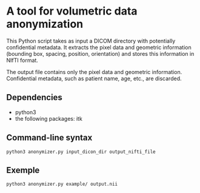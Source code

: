 # A tool for volumetric data anonymization

This Python script takes as input a DICOM directory with potentially confidential metadata. It extracts the pixel data and geometric information (bounding box, spacing, position, orientation) and stores this information in NIfTI format.

The output file contains only the pixel data and geometric information. Confidential metadata, such as patient name, age, etc., are discarded.

## Dependencies

* python3
* the following packages: itk

## Command-line syntax

```
python3 anonymizer.py input_dicon_dir output_nifti_file
```

## Exemple
```
python3 anonymizer.py example/ output.nii 
```

